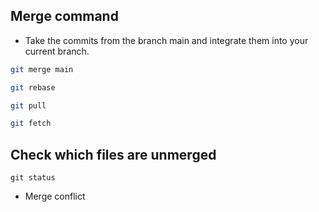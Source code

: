 ## Merge command

* Take the commits from the branch main and integrate them into your current branch.
```bash
git merge main
```
```bash
git rebase
```
```bash
git pull
```
```bash
git fetch
```
## Check which files are unmerged
```
git status
```

* Merge conflict

